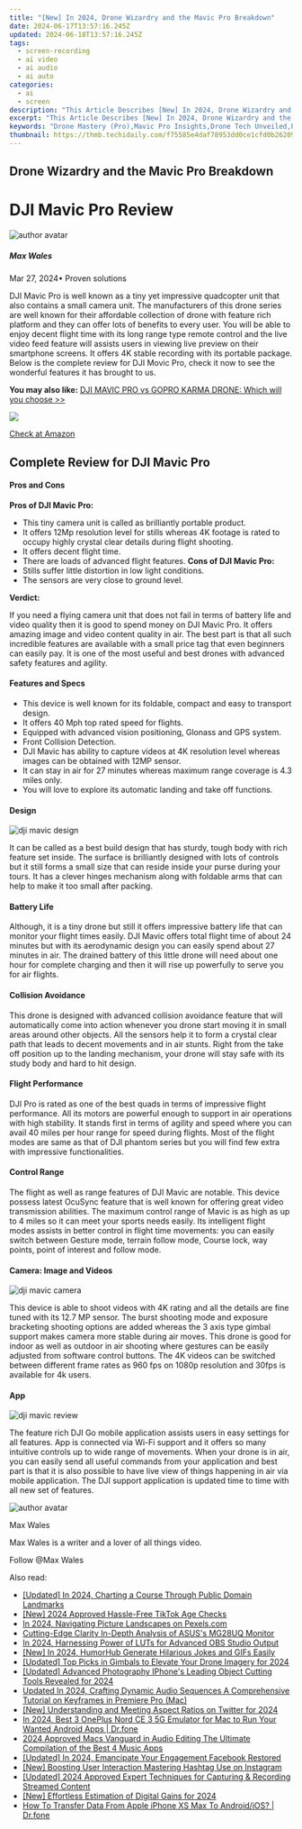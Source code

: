 ```yaml
---
title: "[New] In 2024, Drone Wizardry and the Mavic Pro Breakdown"
date: 2024-06-17T13:57:16.245Z
updated: 2024-06-18T13:57:16.245Z
tags: 
  - screen-recording
  - ai video
  - ai audio
  - ai auto
categories: 
  - ai
  - screen
description: "This Article Describes [New] In 2024, Drone Wizardry and the Mavic Pro Breakdown"
excerpt: "This Article Describes [New] In 2024, Drone Wizardry and the Mavic Pro Breakdown"
keywords: "Drone Mastery (Pro),Mavic Pro Insights,Drone Tech Unveiled,Pro Drones Explained,Wizardry Drones,Mavic Pro Guide,Aerial Photography Tips"
thumbnail: https://thmb.techidaily.com/f75585e4daf78953dd0ce1cfd0b26209fab1e9c588003fe7de564148a8e3e23c.jpg
---
```


## Drone Wizardry and the Mavic Pro Breakdown

# DJI Mavic Pro Review

![author avatar](https://images.wondershare.com/filmora/article-images/max-wales-author.jpg)

##### Max Wales

 Mar 27, 2024• Proven solutions

 DJI Mavic Pro is well known as a tiny yet impressive quadcopter unit that also contains a small camera unit. The manufacturers of this drone series are well known for their affordable collection of drone with feature rich platform and they can offer lots of benefits to every user. You will be able to enjoy decent flight time with its long range type remote control and the live video feed feature will assists users in viewing live preview on their smartphone screens. It offers 4K stable recording with its portable package. Below is the complete review for DJI Movic Pro, check it now to see the wonderful features it has brought to us.

**You may also like:** [DJI MAVIC PRO vs GOPRO KARMA DRONE: Which will you choose >>](https://tools.techidaily.com/wondershare/filmora/download/)

![](https://images.wondershare.com/filmora/article-images/dji-mavic.jpg)

[Check at Amazon](https://www.amazon.com/gp/product/B01LYNH0BD/ref=as%5Fli%5Ftl?ie=UTF8&tag=vs-flora-20&camp=1789&creative=9325&linkCode=as2&creativeASIN=B01LYNH0BD&linkId=f0cd958cf19ddb66e991838106512ee3)

## Complete Review for DJI Mavic Pro

#### Pros and Cons

**Pros of DJI Mavic Pro:**

* This tiny camera unit is called as brilliantly portable product.
* It offers 12Mp resolution level for stills whereas 4K footage is rated to occupy highly crystal clear details during flight shooting.
* It offers decent flight time.
* There are loads of advanced flight features.
**Cons of DJI Mavic Pro:**
* Stills suffer little distortion in low light conditions.
* The sensors are very close to ground level.

 **Verdict:**

 If you need a flying camera unit that does not fail in terms of battery life and video quality then it is good to spend money on DJI Mavic Pro. It offers amazing image and video content quality in air. The best part is that all such incredible features are available with a small price tag that even beginners can easily pay. It is one of the most useful and best drones with advanced safety features and agility.

#### Features and Specs

* This device is well known for its foldable, compact and easy to transport design.
* It offers 40 Mph top rated speed for flights.
* Equipped with advanced vision positioning, Glonass and GPS system.
* Front Collision Detection.
* DJI Mavic has ability to capture videos at 4K resolution level whereas images can be obtained with 12MP sensor.
* It can stay in air for 27 minutes whereas maximum range coverage is 4.3 miles only.
* You will love to explore its automatic landing and take off functions.

#### Design

![dji mavic design](https://images.wondershare.com/filmora/article-images/dji-mavic-design.jpg)

 It can be called as a best build design that has sturdy, tough body with rich feature set inside. The surface is brilliantly designed with lots of controls but it still forms a small size that can reside inside your purse during your tours. It has a clever hinges mechanism along with foldable arms that can help to make it too small after packing.

#### Battery Life

 Although, it is a tiny drone but still it offers impressive battery life that can monitor your flight times easily. DJI Mavic offers total flight time of about 24 minutes but with its aerodynamic design you can easily spend about 27 minutes in air. The drained battery of this little drone will need about one hour for complete charging and then it will rise up powerfully to serve you for air flights.

#### Collision Avoidance

 This drone is designed with advanced collision avoidance feature that will automatically come into action whenever you drone start moving it in small areas around other objects. All the sensors help it to form a crystal clear path that leads to decent movements and in air stunts. Right from the take off position up to the landing mechanism, your drone will stay safe with its study body and hard to hit design.

#### Flight Performance

 DJI Pro is rated as one of the best quads in terms of impressive flight performance. All its motors are powerful enough to support in air operations with high stability. It stands first in terms of agility and speed where you can avail 40 miles per hour range for speed during flights. Most of the flight modes are same as that of DJI phantom series but you will find few extra with impressive functionalities.

#### Control Range

 The flight as well as range features of DJI Mavic are notable. This device possess latest OcuSync feature that is well known for offering great video transmission abilities. The maximum control range of Mavic is as high as up to 4 miles so it can meet your sports needs easily. Its intelligent flight modes assists in better control in flight time movements: you can easily switch between Gesture mode, terrain follow mode, Course lock, way points, point of interest and follow mode.

#### Camera: Image and Videos

![dji mavic camera](https://images.wondershare.com/filmora/article-images/dji-mavic--camera.jpg)

 This device is able to shoot videos with 4K rating and all the details are fine tuned with its 12.7 MP sensor. The burst shooting mode and exposure bracketing shooting options are added whereas the 3 axis type gimbal support makes camera more stable during air moves. This drone is good for indoor as well as outdoor in air shooting where gestures can be easily adjusted from software control buttons. The 4K videos can be switched between different frame rates as 960 fps on 1080p resolution and 30fps is available for 4k users.

#### App

![dji mavic review](https://images.wondershare.com/filmora/article-images/dji-go-app-screenshot.jpg)

 The feature rich DJI Go mobile application assists users in easy settings for all features. App is connected via Wi-Fi support and it offers so many intuitive controls up to wide range of movements. When your drone is in air, you can easily send all useful commands from your application and best part is that it is also possible to have live view of things happening in air via mobile application. The DJI support application is updated time to time with all new set of features.

![author avatar](https://images.wondershare.com/filmora/article-images/max-wales-author.jpg)

Max Wales

Max Wales is a writer and a lover of all things video.

Follow @Max Wales


<ins class="adsbygoogle"
     style="display:block"
     data-ad-format="autorelaxed"
     data-ad-client="ca-pub-7571918770474297"
     data-ad-slot="1223367746"></ins>



<ins class="adsbygoogle"
     style="display:block"
     data-ad-client="ca-pub-7571918770474297"
     data-ad-slot="8358498916"
     data-ad-format="auto"
     data-full-width-responsive="true"></ins>


<span class="atpl-alsoreadstyle">Also read:</span>
<div><ul>
<li><a href="https://fox-boxes.techidaily.com/updated-in-2024-charting-a-course-through-public-domain-landmarks/"><u>[Updated] In 2024, Charting a Course Through Public Domain Landmarks</u></a></li>
<li><a href="https://fox-boxes.techidaily.com/new-2024-approved-hassle-free-tiktok-age-checks/"><u>[New] 2024 Approved  Hassle-Free TikTok Age Checks</u></a></li>
<li><a href="https://fox-boxes.techidaily.com/in-2024-navigating-picture-landscapes-on-pexelscom/"><u>In 2024, Navigating Picture Landscapes on Pexels.com</u></a></li>
<li><a href="https://fox-boxes.techidaily.com/cutting-edge-clarity-in-depth-analysis-of-asuss-mg28uq-monitor/"><u>Cutting-Edge Clarity  In-Depth Analysis of ASUS's MG28UQ Monitor</u></a></li>
<li><a href="https://fox-boxes.techidaily.com/in-2024-harnessing-power-of-luts-for-advanced-obs-studio-output/"><u>In 2024, Harnessing Power of LUTs for Advanced OBS Studio Output</u></a></li>
<li><a href="https://fox-boxes.techidaily.com/new-in-2024-humorhub-generate-hilarious-jokes-and-gifs-easily/"><u>[New] In 2024, HumorHub  Generate Hilarious Jokes and GIFs Easily</u></a></li>
<li><a href="https://fox-boxes.techidaily.com/updated-top-picks-in-gimbals-to-elevate-your-drone-imagery-for-2024/"><u>[Updated] Top Picks in Gimbals to Elevate Your Drone Imagery for 2024</u></a></li>
<li><a href="https://fox-boxes.techidaily.com/updated-advanced-photography-iphones-leading-object-cutting-tools-revealed-for-2024/"><u>[Updated] Advanced Photography  IPhone's Leading Object Cutting Tools Revealed for 2024</u></a></li>
<li><a href="https://sound-optimizing.techidaily.com/updated-in-2024-crafting-dynamic-audio-sequences-a-comprehensive-tutorial-on-keyframes-in-premiere-pro-mac/"><u>Updated In 2024, Crafting Dynamic Audio Sequences A Comprehensive Tutorial on Keyframes in Premiere Pro (Mac)</u></a></li>
<li><a href="https://twitter-videos.techidaily.com/new-understanding-and-meeting-aspect-ratios-on-twitter-for-2024/"><u>[New] Understanding and Meeting Aspect Ratios on Twitter for 2024</u></a></li>
<li><a href="https://screen-mirror.techidaily.com/in-2024-best-3-oneplus-nord-ce-3-5g-emulator-for-mac-to-run-your-wanted-android-apps-drfone-by-drfone-android/"><u>In 2024, Best 3 OnePlus Nord CE 3 5G Emulator for Mac to Run Your Wanted Android Apps | Dr.fone</u></a></li>
<li><a href="https://sound-optimizing.techidaily.com/2024-approved-macs-vanguard-in-audio-editing-the-ultimate-compilation-of-the-best-4-music-apps/"><u>2024 Approved Macs Vanguard in Audio Editing The Ultimate Compilation of the Best 4 Music Apps</u></a></li>
<li><a href="https://facebook-video-content.techidaily.com/updated-in-2024-emancipate-your-engagement-facebook-restored/"><u>[Updated] In 2024, Emancipate Your Engagement  Facebook Restored</u></a></li>
<li><a href="https://instagram-video-recordings.techidaily.com/new-boosting-user-interaction-mastering-hashtag-use-on-instagram/"><u>[New] Boosting User Interaction  Mastering Hashtag Use on Instagram</u></a></li>
<li><a href="https://screen-sharing-recording.techidaily.com/updated-2024-approved-expert-techniques-for-capturing-and-recording-streamed-content/"><u>[Updated] 2024 Approved  Expert Techniques for Capturing & Recording Streamed Content</u></a></li>
<li><a href="https://facebook-video-footage.techidaily.com/new-effortless-estimation-of-digital-gains-for-2024/"><u>[New] Effortless Estimation of Digital Gains for 2024</u></a></li>
<li><a href="https://techidaily.com/how-to-transfer-data-from-apple-iphone-xs-max-to-androidios-drfone-by-drfone-transfer-data-from-ios-transfer-data-from-ios/"><u>How To Transfer Data From Apple iPhone XS Max To Android/iOS? | Dr.fone</u></a></li>
</ul></div>
